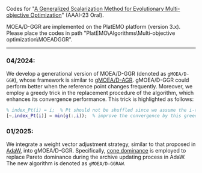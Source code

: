 Codes for "[A Generalized Scalarization Method for Evolutionary Multi-objective Optimization](https://arxiv.org/abs/2212.01545)" (AAAI-23 Oral).

MOEA/D-GGR are implemented on the PlatEMO platform (version 3.x). Please place the codes in path "PlatEMO\Algorithms\Multi-objective optimization\MOEADGGR".

---

### 04/2024:
We develop a generational version of MOEA/D-GGR (denoted as `gMOEA/D-GGR`), whose framework is similar to [gMOEA/D-AGR](https://ieeexplore.ieee.org/abstract/document/7070748/). gMOEA/D-GGR could perform better when the reference point changes frequently. Moreover, we employ a greedy trick in the replacement procedure of the algorithm, which enhances its convergence performance. This trick is highlighted as follows:
```matlab
% index_Pt(i) = i;  % Pt should not be shuffled since we assume the i-th solution of Pt corresponds to the original solution of i-th subproblem.
[~,index_Pt(i)] = min(g(:,i));  % improve the convergence by this greedy method; it is helpful to find the boundary of the concave PF when p=1
```

### 01/2025:
We integrate a weight vector adjustment strategy, similar to that proposed in [AdaW](https://direct.mit.edu/evco/article-abstract/28/2/227/94991/What-Weights-Work-for-You-Adapting-Weights-for-Any), into gMOEA/D-GGR. Specifically, [cone dominance](https://dl.acm.org/doi/abs/10.1145/3071178.3071319) is employed to replace Pareto dominance during the archive updating process in AdaW. The new algorithm is denoted as `gMOEA/D-GGRAW`.